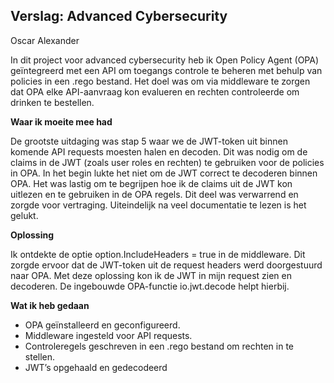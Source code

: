**Verslag: Advanced Cybersecurity**
-----------------------------------

Oscar Alexander

In dit project voor advanced cybersecurity heb ik Open Policy Agent (OPA) geïntegreerd met een API om toegangs controle te beheren met behulp van policies in een .rego bestand. Het doel was om via middleware te zorgen dat OPA elke API-aanvraag kon evalueren en rechten controleerde om drinken te bestellen.

**Waar ik moeite mee had**

De grootste uitdaging was stap 5 waar we de JWT-token uit binnen komende API requests moesten halen en decoden. Dit was nodig om de claims in de JWT (zoals user roles en rechten) te gebruiken voor de policies in OPA. In het begin lukte het niet om de JWT correct te decoderen binnen OPA. Het was lastig om te begrijpen hoe ik de claims uit de JWT kon uitlezen en te gebruiken in de OPA regels. Dit deel was verwarrend en zorgde voor vertraging. Uiteindelijk na veel documentatie te lezen is het gelukt.

**Oplossing**

Ik ontdekte de optie option.IncludeHeaders = true in de middleware. Dit zorgde ervoor dat de JWT-token uit de request headers werd doorgestuurd naar OPA. Met deze oplossing kon ik de JWT in mijn request zien en decoderen. De ingebouwde OPA-functie io.jwt.decode helpt hierbij.

**Wat ik heb gedaan**

- OPA geïnstalleerd en geconfigureerd.
- Middleware ingesteld voor API requests.
- Controleregels geschreven in een .rego bestand om rechten in te stellen.
- JWT’s opgehaald en gedecodeerd
